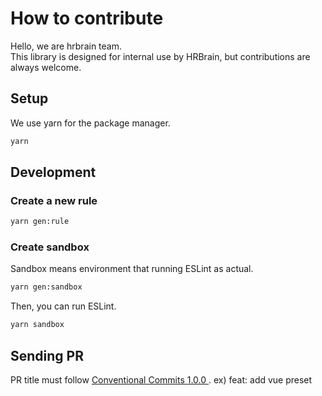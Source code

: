 # How to contribute

Hello, we are hrbrain team.  
This library is designed for internal use by HRBrain, but contributions are always welcome.

## Setup

We use yarn for the package manager.

```bash
yarn
```

## Development

### Create a new rule

```bash
yarn gen:rule
```

### Create sandbox

Sandbox means environment that running ESLint as actual.

```bash
yarn gen:sandbox
```

Then, you can run ESLint.

```bash
yarn sandbox
```

## Sending PR

PR title must follow [Conventional Commits 1.0.0
](https://www.conventionalcommits.org/en/v1.0.0/).
ex) feat: add vue preset
